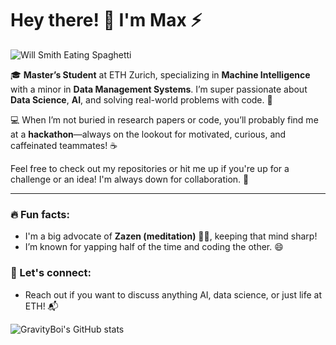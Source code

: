 # Hey there! 👋 I'm Max ⚡️

![Will Smith Eating Spaghetti](https://media.tenor.com/ZjJu5GKktKAAAAAM/will-smith-eating-spaghetti.gif)

🎓 **Master’s Student** at ETH Zurich, specializing in **Machine Intelligence** with a minor in **Data Management Systems**. I’m super passionate about **Data Science**, **AI**, and solving real-world problems with code. 🚀

💻 When I’m not buried in research papers or code, you’ll probably find me at a **hackathon**—always on the lookout for motivated, curious, and caffeinated teammates! ☕️

Feel free to check out my repositories or hit me up if you're up for a challenge or an idea! I'm always down for collaboration. 🤝

---

### 🔥 Fun facts:
- I'm a big advocate of **Zazen (meditation)** 🧘‍♂️, keeping that mind sharp!
- I’m known for yapping half of the time and coding the other. 😄

### 🌟 Let's connect:
- Reach out if you want to discuss anything AI, data science, or just life at ETH! 📬

![GravityBoi's GitHub stats](https://github-readme-stats.vercel.app/api?username=GravityBoi&show_icons=true&theme=radical)
